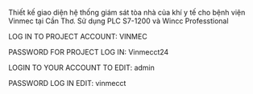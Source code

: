 Thiết kế giao diện hệ thống giám sát tòa nhà của khí y tế cho bệnh viện Vinmec tại Cần Thơ. Sử dụng PLC S7-1200 và Wincc Professtional

LOG IN TO PROJECT ACCOUNT: VINMEC

PASSWORD FOR PROJECT LOG IN: Vinmecct24

LOGIN TO YOUR ACCOUNT TO EDIT: admin

PASSWORD LOG IN EDIT: vinmecct
